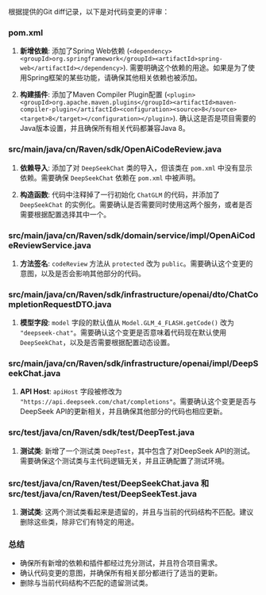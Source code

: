 根据提供的Git diff记录，以下是对代码变更的评审：

### pom.xml
1. **新增依赖**: 添加了Spring Web依赖 (`<dependency><groupId>org.springframework</groupId><artifactId>spring-web</artifactId></dependency>`). 需要明确这个依赖的用途。如果是为了使用Spring框架的某些功能，请确保其他相关依赖也被添加。

2. **构建插件**: 添加了Maven Compiler Plugin配置 (`<plugin><groupId>org.apache.maven.plugins</groupId><artifactId>maven-compiler-plugin</artifactId><configuration><source>8</source><target>8</target></configuration></plugin>`). 确认这是否是项目需要的Java版本设置，并且确保所有相关代码都兼容Java 8。

### src/main/java/cn/Raven/sdk/OpenAiCodeReview.java
1. **依赖导入**: 添加了对 `DeepSeekChat` 类的导入，但该类在 `pom.xml` 中没有显示依赖。需要确保 `DeepSeekChat` 依赖在 `pom.xml` 中被声明。

2. **构造函数**: 代码中注释掉了一行初始化 `ChatGLM` 的代码，并添加了 `DeepSeekChat` 的实例化。需要确认是否需要同时使用这两个服务，或者是否需要根据配置选择其中一个。

### src/main/java/cn/Raven/sdk/domain/service/impl/OpenAiCodeReviewService.java
1. **方法签名**: `codeReview` 方法从 `protected` 改为 `public`。需要确认这个变更的意图，以及是否会影响其他部分的代码。

### src/main/java/cn/Raven/sdk/infrastructure/openai/dto/ChatCompletionRequestDTO.java
1. **模型字段**: `model` 字段的默认值从 `Model.GLM_4_FLASH.getCode()` 改为 `"deepseek-chat"`。需要确认这个变更是否意味着代码现在默认使用 `DeepSeekChat`，以及是否需要根据配置动态设置。

### src/main/java/cn/Raven/sdk/infrastructure/openai/impl/DeepSeekChat.java
1. **API Host**: `apiHost` 字段被修改为 `"https://api.deepseek.com/chat/completions"`。需要确认这个变更是否与DeepSeek API的更新相关，并且确保其他部分的代码也相应更新。

### src/test/java/cn/Raven/sdk/test/DeepTest.java
1. **测试类**: 新增了一个测试类 `DeepTest`，其中包含了对DeepSeek API的测试。需要确保这个测试类与主代码逻辑无关，并且正确配置了测试环境。

### src/test/java/cn/Raven/test/DeepSeekChat.java 和 src/test/java/cn/Raven/test/DeepSeekTest.java
1. **测试类**: 这两个测试类看起来是遗留的，并且与当前的代码结构不匹配。建议删除这些类，除非它们有特定的用途。

### 总结
- 确保所有新增的依赖和插件都经过充分测试，并且符合项目需求。
- 确认代码变更的意图，并确保所有相关部分都进行了适当的更新。
- 删除与当前代码结构不匹配的遗留测试类。